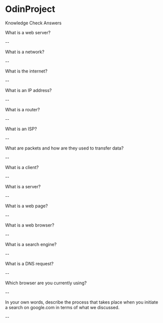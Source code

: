 # OdinProject
Knowledge Check Answers

What is a web server?

--

What is a network?

--

What is the internet?

--

What is an IP address?

--

What is a router?

--

What is an ISP?

--

What are packets and how are they used to transfer data?

--

What is a client?

--

What is a server?

--

What is a web page?

--

What is a web browser?

--

What is a search engine?

--

What is a DNS request?

--

Which browser are you currently using?

--

In your own words, describe the process that takes place when you initiate a search on google.com in terms of what we discussed.

--

